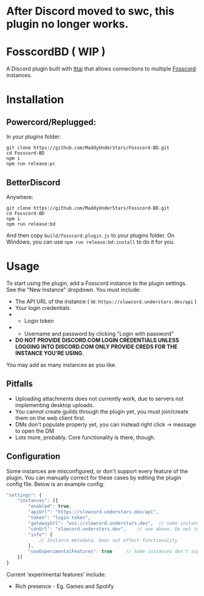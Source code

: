 # After Discord moved to swc, this plugin no longer works.

# FosscordBD ( WIP )
A Discord plugin built with [Ittai](https://git.catvibers.me/Ittai/ittai) that allows connections to multiple [Fosscord](https://github.com/fosscord/fosscord-server) instances.

# Installation
## Powercord/Replugged:
In your plugins folder:
```
git clone https://github.com/MaddyUnderStars/Fosscord-BD.git
cd Fosscord-BD
npm i
npm run release:pc
```

## BetterDiscord
Anywhere:
```
git clone https://github.com/MaddyUnderStars/Fosscord-BD.git
cd Fosscord-BD
npm i
npm run release:bd
```
And then copy `build/fosscord.plugin.js` to your plugins folder.
On Windows, you can use `npm run release:bd:install` to do it for you.

# Usage
To start using the plugin, add a Fosscord instance to the plugin settings. See the "New Instance" dropdown. You must include:
* The API URL of the instance ( ie: `https://slowcord.understars.dev/api` )
* Your login credentials
* * Login token
* * Username and password by clicking "Login with password"
* **DO NOT PROVIDE DISCORD.COM LOGIN CREDENTIALS UNLESS LOGGING INTO DISCORD.COM ONLY PROVIDE CREDS FOR THE INSTANCE YOU'RE USING.**

You may add as many instances as you like.

## Pitfalls
* Uploading attachments does not currently work, due to servers not implementing desktop uploads.
* You cannot create guilds through the plugin yet, you must join/create them on the web client first.
* DMs don't populate properly yet, you can instead right click -> message to open the DM
* Lots more, probably. Core functionality is there, though.

## Configuration
Some instances are misconfigured, or don't support every feature of the plugin. You can manually correct for these cases by editing the plugin config file. Below is an example config:
```js
"settings": {
	"instances": [{
		"enabled": true,
		"apiUrl": "https://slowcord.understars.dev/api",
		"token": "login token",
		"gatewayUrl": "wss://slowcord.understars.dev",	// some instances may have javascript here. replace it.
		"cdnUrl": "slowcord.understars.dev",	// see above. Do not include http/https
		"info": {
			// Instance metadata. Does not effect functionality
		},
		"useExperimentalFeatures": true		// Some instances don't support these. Slowcord always will :p
	}]
}
```

Current 'experimental features' include:
* Rich presence - Eg. Games and Spotify
